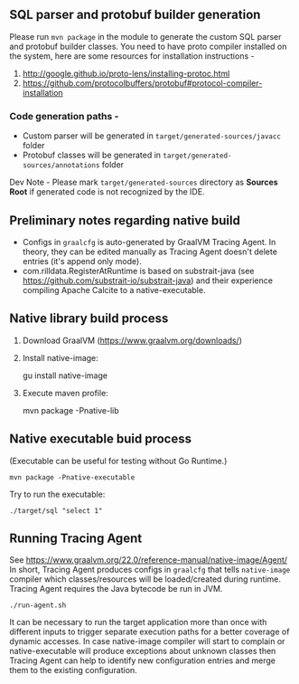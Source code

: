 ## SQL parser and protobuf builder generation
Please run `mvn package` in the module to generate the custom SQL parser and protobuf builder classes.
You need to have proto compiler installed on the system, here are some resources for installation instructions - 
1. http://google.github.io/proto-lens/installing-protoc.html
2. https://github.com/protocolbuffers/protobuf#protocol-compiler-installation
### Code generation paths -
* Custom parser will be generated in `target/generated-sources/javacc` folder
* Protobuf classes will be generated in `target/generated-sources/annotations` folder

Dev Note - Please mark `target/generated-sources` directory as **Sources Root** if generated code is not recognized by the IDE.

## Preliminary notes regarding native build
* Configs in `graalcfg` is auto-generated by GraalVM Tracing Agent. In theory, they can be edited manually as Tracing Agent doesn't
delete entries (it's append only mode).
* com.rilldata.RegisterAtRuntime is based on substrait-java (see https://github.com/substrait-io/substrait-java) and their experience
compiling Apache Calcite to a native-executable.

## Native library build process
1. Download GraalVM (https://www.graalvm.org/downloads/)
1. Install native-image:
     
    gu install native-image
1. Execute maven profile:
       
   mvn package -Pnative-lib

## Native executable buid process 
(Executable can be useful for testing without Go Runtime.)
   
    mvn package -Pnative-executable

   Try to run the executable:
    
    ./target/sql "select 1"

## Running Tracing Agent
See https://www.graalvm.org/22.0/reference-manual/native-image/Agent/
In short, Tracing Agent produces configs in `graalcfg` that tells `native-image` compiler which classes/resources will be 
loaded/created during runtime. Tracing Agent requires the Java bytecode be run in JVM.
   
    ./run-agent.sh

It can be necessary to run the target application more than once with different inputs to trigger separate execution paths 
for a better coverage of dynamic accesses. In case native-image compiler will start to complain or native-executable will produce
exceptions about unknown classes then Tracing Agent can help to identify new configuration entries and merge them to the existing 
configuration.